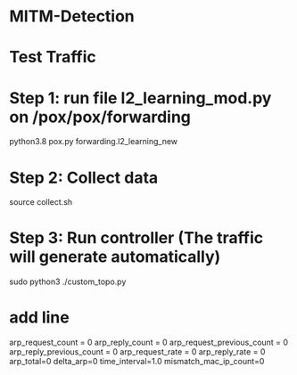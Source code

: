 # MITM-Detection
# Test Traffic
# Step 1: run file l2_learning_mod.py on /pox/pox/forwarding
python3.8 pox.py forwarding.l2_learning_new
# Step 2: Collect data
source collect.sh
# Step 3: Run controller (The traffic will generate automatically)
sudo python3 ./custom_topo.py 



# add line

arp_request_count = 0
arp_reply_count = 0
arp_request_previous_count = 0
arp_reply_previous_count = 0
arp_request_rate = 0
arp_reply_rate = 0
arp_total=0
delta_arp=0
time_interval=1.0
mismatch_mac_ip_count=0
